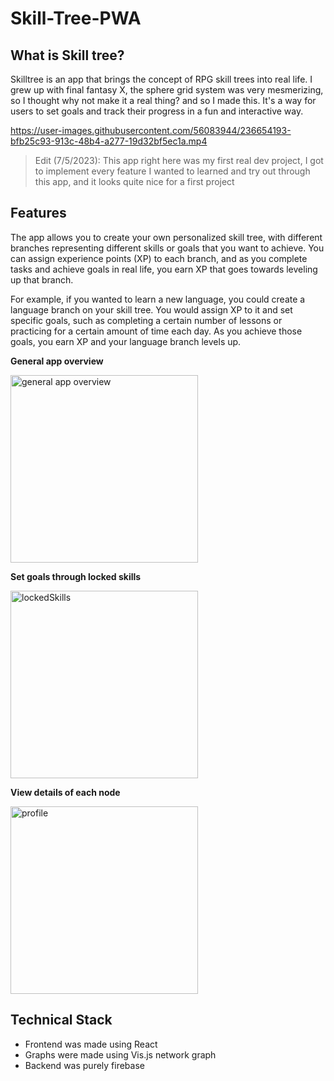 # Skill-Tree-PWA

## What is Skill tree?

Skilltree is an app that brings the concept of RPG skill trees into real life. I grew up with final fantasy X, the sphere grid system was very mesmerizing, so I thought why not make it a real thing? and so I made this. It's a way for users to set goals and track their progress in a fun and interactive way.

https://user-images.githubusercontent.com/56083944/236654193-bfb25c93-913c-48b4-a277-19d32bf5ec1a.mp4

> Edit (7/5/2023): This app right here was my first real dev project, I got to implement every feature I wanted to learned and try out through this app, and it looks quite nice for a first project

## Features

The app allows you to create your own personalized skill tree, with different branches representing different skills or goals that you want to achieve. You can assign experience points (XP) to each branch, and as you complete tasks and achieve goals in real life, you earn XP that goes towards leveling up that branch.

For example, if you wanted to learn a new language, you could create a language branch on your skill tree. You would assign XP to it and set specific goals, such as completing a certain number of lessons or practicing for a certain amount of time each day. As you achieve those goals, you earn XP and your language branch levels up.

**General app overview**

<img src="https://user-images.githubusercontent.com/56083944/236653694-7d14971f-e61f-4d12-8d30-02b0a92df2d5.jpg" alt="general app overview" width=300 />

**Set goals through locked skills**

<img src="https://user-images.githubusercontent.com/56083944/236653698-f2155399-0e16-4820-86ab-de1cecd4185b.jpg" alt="lockedSkills" width=300 />

**View details of each node**

<img src="https://user-images.githubusercontent.com/56083944/236653701-b39175b4-8035-4256-93ff-d8059567eee7.jpg" alt="profile" width=300 />

## Technical Stack

- Frontend was made using React
- Graphs were made using Vis.js network graph
- Backend was purely firebase
